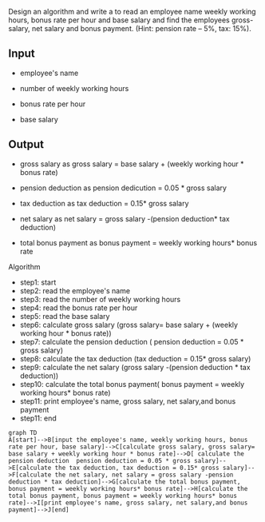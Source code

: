  Design an algorithm and write a to read an employee name weekly working hours, bonus rate per hour and
base salary and find the employees gross-salary, net salary and bonus payment. (Hint: pension rate – 5%,
tax: 15%). 

## Input
- employee's name
  
- number of weekly working hours
  
- bonus rate per hour
  
- base salary
  
## Output 
- gross salary
              as gross salary = base salary + (weekly working hour * bonus rate)
  
- pension deduction
              as pension dedicution = 0.05 * gross salary
  
 - tax deduction 
              as tax deduction = 0.15* gross salary
  
 - net salary
              as net salary = gross salary -(pension deduction* tax deduction)
  
 - total bonus payment
              as bonus payment = weekly working hours* bonus rate

Algorithm

* step1: start
* step2: read the employee's name
* step3: read the number of weekly working hours
* step4: read the bonus rate per hour
* step5: read the base salary
* step6: calculate gross salary (gross salary=  base salary + (weekly working hour * bonus rate))
* step7: calculate the pension deduction ( pension deduction = 0.05 * gross salary)
* step8: calculate the tax deduction (tax deduction = 0.15* gross salary)
* step9: calculate the net salary (gross salary -(pension deduction * tax deduction))
* step10: calculate the total bonus payment( bonus payment = weekly working hours* bonus rate)
* step11: print employee's name, gross salary, net salary,and bonus payment
* step11: end

```mermaid
graph TD
A[start]-->B[input the employee's name, weekly working hours, bonus rate per hour, base salary]-->C[calculate gross salary, gross salary=  base salary + weekly working hour * bonus rate]-->D[ calculate the pension deduction  pension deduction = 0.05 * gross salary]-->E[calculate the tax deduction, tax deduction = 0.15* gross salary]-->F[calculate the net salary, net salary = gross salary -pension deduction * tax deduction]-->G[calculate the total bonus payment, bonus payment = weekly working hours* bonus rate]-->H[calculate the total bonus payment, bonus payment = weekly working hours* bonus rate]-->I[print employee's name, gross salary, net salary,and bonus payment]-->J[end]
